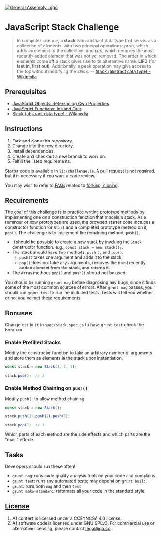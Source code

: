 [![General Assembly Logo](https://camo.githubusercontent.com/1a91b05b8f4d44b5bbfb83abac2b0996d8e26c92/687474703a2f2f692e696d6775722e636f6d2f6b6538555354712e706e67)](https://generalassemb.ly/education/web-development-immersive)

# JavaScript Stack Challenge

> In computer science, a **stack** is an abstract data type that serves as a
> collection of elements, with two principal operations: *push*, which adds an
> element to the collection, and *pop*, which removes the most recently added
> element that was not yet removed. The order in which elements come off a stack
> gives rise to its alternative name, **LIFO** (for **last in, first out**).
> Additionally, a peek operation may give access to the top without modifying
> the stack. -- [Stack (abstract data type) - Wikipedia](https://en.wikipedia.org/wiki/Stack_%28abstract_data_type%29)

## Prerequisites
-   [JavaScript Objects: Referencing Own Properties](https://github.com/ga-wdi-boston/js-objects-this)
-   [JavaScript Functions: Ins and Outs](https://github.com/ga-wdi-boston/js-functions-ins-and-outs)
-   [Stack (abstract data type) - Wikipedia](https://en.wikipedia.org/wiki/Stack_%28abstract_data_type%29)

## Instructions

1.  Fork and clone this repository.
1.  Change into the new directory.
1.  Install dependencies.
1.  Create and checkout a new branch to work on.
1.  Fulfill the listed requirements.

Starter code is available in [`lib/challenge.js`](lib/challenge.js). A pull
request is not required, but it is necessary if you want a code review.

You may wish to refer to [FAQs](https://github.com/ga-wdi-boston/meta/wiki/)
related to [forking,
cloning](https://github.com/ga-wdi-boston/meta/wiki/ForkAndClone).

## Requirements

The goal of this challenge is to practice writing prototype methods by
implementing one on a construction function that models a stack. As a reminder
of how prototypes are used, the provided starter code includes a constructor
function for `Stack` and a completed prototype method on it, `pop()`. The
challenge is to implement the remaining method, `push()`.

-   It should be possible to create a new stack by invoking the `Stack`
    constructor function. e.g., `const stack = new Stack();`.
-   The stack should have two methods, `push()`, and `pop()`.
    -   `push()` takes one argument and adds it to the stack.
    -   `pop()` does not take any arguments, removes the most recently added
        element from the stack, and returns it.
-   The `Array` methods `pop()` and `push()` should not be used.

You should be running `grunt nag` before diagnosing any bugs, since it finds
some of the most common sources of errors. After `grunt nag` passes, you should
run `grunt test` to run the included tests. Tests will tell you whether or not
you've met these requirements.

## Bonuses

Change `xit` to `it` in `spec/stack.spec.js` to have `grunt test` check the
bonuses.

### Enable Prefilled Stacks

Modify the constructor function to take an arbitrary number of arguments and
store them as elements in the stack upon instantiation.

```javascript
const stack = new Stack(1, 2, 3);

stack.pop();  // 3
```

### Enable Method Chaining on `push()`

Modify `push()` to allow method chaining.

```javascript
const stack = new Stack();

stack.push(1).push(2).push(3);

stack.pop();  // 3
```

Which parts of each method are the side effects and which parts are the "main"
effect?

## Tasks

Developers should run these often!

-   `grunt nag`: runs code quality analysis tools on your code
    and complains.
-   `grunt test`: runs any automated tests; may depend on `grunt build`.
-   `grunt`: runs both `nag` and then `test`
-   `grunt make-standard`: reformats all your code in the standard style.

## [License](LICENSE)

1.  All content is licensed under a CC­BY­NC­SA 4.0 license.
1.  All software code is licensed under GNU GPLv3. For commercial use or
    alternative licensing, please contact legal@ga.co.
